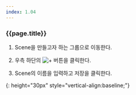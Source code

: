 ```yaml
---
index: 1.04
---
```

### {{page.title}}

1. Scene을 만들고자 하는 그룹으로 이동한다.

1. 우측 하단의 ![+][fab] 버튼을 클릭한다.

1. Scene의 이름을 입력하고 저장을 클릭한다.

[fab]: {{site.baseurl}}/assets/fab.png
{: height="30px" style="vertical-align:baseline;"}
